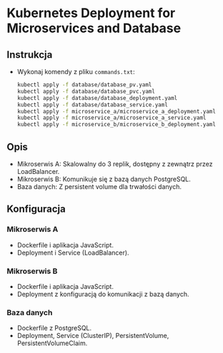 # Kubernetes Deployment for Microservices and Database

## Instrukcja
- Wykonaj komendy z pliku `commands.txt`:
   ```sh
   kubectl apply -f database/database_pv.yaml
   kubectl apply -f database/database_pvc.yaml
   kubectl apply -f database/database_deployment.yaml
   kubectl apply -f database/database_service.yaml
   kubectl apply -f microservice_a/microservice_a_deployment.yaml
   kubectl apply -f microservice_a/microservice_a_service.yaml
   kubectl apply -f microservice_b/microservice_b_deployment.yaml
   ```

## Opis

- Mikroserwis A: Skalowalny do 3 replik, dostępny z zewnątrz przez LoadBalancer.
- Mikroserwis B: Komunikuje się z bazą danych PostgreSQL.
- Baza danych: Z persistent volume dla trwałości danych.

## Konfiguracja

### Mikroserwis A

- Dockerfile i aplikacja JavaScript.
- Deployment i Service (LoadBalancer).

### Mikroserwis B

- Dockerfile i aplikacja JavaScript.
- Deployment z konfiguracją do komunikacji z bazą danych.

### Baza danych

- Dockerfile z PostgreSQL.
- Deployment, Service (ClusterIP), PersistentVolume, PersistentVolumeClaim.